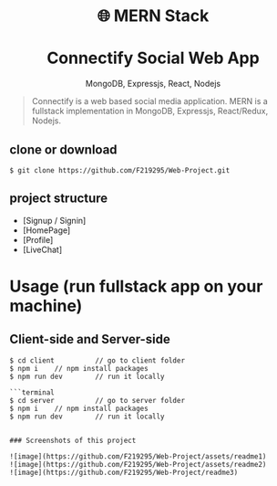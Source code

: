 <h1 align="center">
🌐 MERN Stack
</h1>
<h1 align="center">
  Connectify Social Web App
</h1>

<p align="center">
MongoDB, Expressjs, React, Nodejs
</p>


> Connectify is a web based social media application.
> MERN is a fullstack implementation in MongoDB, Expressjs, React/Redux, Nodejs.


## clone or download
```terminal
$ git clone https://github.com/F219295/Web-Project.git

```

## project structure
- [Signup / Signin]
- [HomePage]
- [Profile]
- [LiveChat]

# Usage (run fullstack app on your machine)

## Client-side and Server-side
```terminal
$ cd client          // go to client folder
$ npm i    // npm install packages
$ npm run dev        // run it locally

```terminal
$ cd server          // go to server folder
$ npm i    // npm install packages
$ npm run dev        // run it locally


### Screenshots of this project

![image](https://github.com/F219295/Web-Project/assets/readme1)
![image](https://github.com/F219295/Web-Project/assets/readme2)
![image](https://github.com/F219295/Web-Project/readme3)


